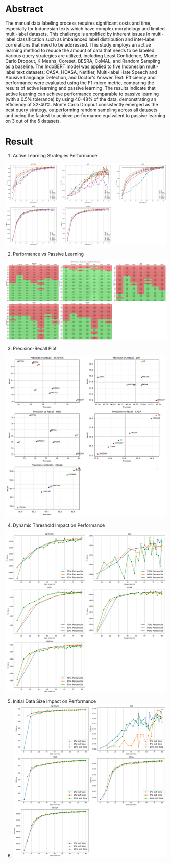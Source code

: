 # Abstract
The manual data labeling process requires significant costs and time, especially for Indonesian texts which have complex morphology and limited multi-label datasets. This challenge is amplified by inherent issues in multi-label classification such as imbalanced label distribution and inter-label correlations that need to be addressed. This study employs an active learning method to reduce the amount of data that needs to be labeled. Various query strategies are utilized, including Least Confidence, Monte Carlo Dropout, K-Means, Coreset, BESRA, CoMAL, and Random Sampling as a baseline. The IndoBERT model was applied to five Indonesian multi-label text datasets: CASA, HOASA, Netifier, Multi-label Hate Speech and Abusive Language Detection, and Doctor's Answer Text. Efficiency and performance were evaluated using the F1-micro metric, comparing the results of active learning and passive learning. The results indicate that active learning can achieve performance comparable to passive learning (with a 0.5% tolerance) by using 40-48% of the data, demonstrating an efficiency of 32-40%. Monte Carlo Dropout consistently emerged as the best query strategy, outperforming random sampling across all datasets and being the fastest to achieve performance equivalent to passive learning on 3 out of the 5 datasets.

# Result
1. Active Learning Strategies Performance
<img src="./result/plot-result.png" alt="Comparison of different active learning strategies">

2. Performance vs Passive Learning
<img src="./result/passive-vs-active.png" alt="Active learning vs passive learning performance">

3. Precision-Recall Plot
<img src="./result/precision-recall.png" alt="Precision and recall plot of different active learning strategies">

4. Dynamic Threshold Impact on Performance
<img src="./result/threshold.png" alt="Dynamic threshold setting impact on active learning performance">

5. Initial Data Size Impact on Performance
6. <img src="./result/init-size.png" alt="Initial data size impact on active learning performance">

